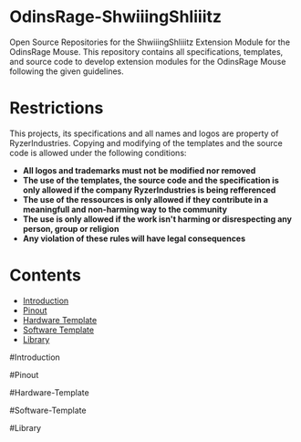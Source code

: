 # OdinsRage-ShwiiingShliiitz
Open Source Repositories for the ShwiiingShliiitz Extension Module for the OdinsRage Mouse. This repository contains all specifications, templates, and source code to develop extension modules for the OdinsRage Mouse following the given guidelines.

# Restrictions
This projects, its specifications and all names and logos are property of RyzerIndustries. Copying and modifying of the templates and the source code is allowed under the following conditions:
- **All logos and trademarks must not be modified nor removed**
- **The use of the templates, the source code and the specification is only allowed if the company RyzerIndustries is being refferenced**
- **The use of the ressources is only allowed if they contribute in a meaningfull and non-harming way to the community**
- **The use is only allowed if the work isn't harming or disrespecting any person, group or religion**
- **Any violation of these rules will have legal consequences**

# Contents
- [Introduction](#Introduction)
- [Pinout](#Pinout)
- [Hardware Template](#Hardware-Template)
- [Software Template](#Software-Template)
- [Library](#Library)

#Introduction

#Pinout

#Hardware-Template

#Software-Template

#Library
